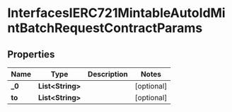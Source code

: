 

# InterfacesIERC721MintableAutoIdMintBatchRequestContractParams


## Properties

| Name | Type | Description | Notes |
|------------ | ------------- | ------------- | -------------|
|**_0** | **List&lt;String&gt;** |  |  [optional] |
|**to** | **List&lt;String&gt;** |  |  [optional] |



